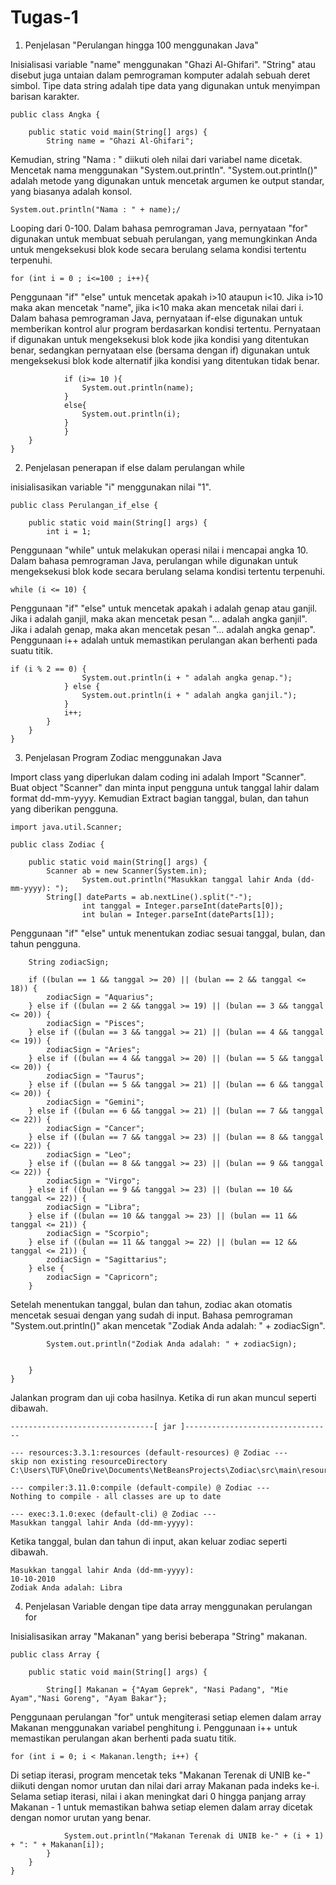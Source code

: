 # Tugas-1

1. Penjelasan "Perulangan hingga 100 menggunakan Java"

Inisialisasi variable "name" menggunakan "Ghazi Al-Ghifari". "String" atau disebut juga untaian dalam pemrograman komputer adalah sebuah deret simbol. Tipe data string adalah tipe data yang digunakan untuk menyimpan barisan karakter.
    
    public class Angka {

        public static void main(String[] args) {
            String name = "Ghazi Al-Ghifari";
Kemudian, string "Nama : " diikuti oleh nilai dari variabel name dicetak. Mencetak nama menggunakan "System.out.println". "System.out.println()" adalah metode yang digunakan untuk mencetak argumen ke output standar, yang biasanya adalah konsol.

    System.out.println("Nama : " + name);/
Looping dari 0-100. Dalam bahasa pemrograman Java, pernyataan "for" digunakan untuk membuat sebuah perulangan, yang memungkinkan Anda untuk mengeksekusi blok kode secara berulang selama kondisi tertentu terpenuhi.

    for (int i = 0 ; i<=100 ; i++){
Penggunaan "if" "else" untuk mencetak apakah i>10 ataupun i<10. Jika i>10 maka akan mencetak "name", jika i<10 maka akan mencetak nilai dari i. Dalam bahasa pemrograman Java, pernyataan if-else digunakan untuk memberikan kontrol alur program berdasarkan kondisi tertentu. Pernyataan if digunakan untuk mengeksekusi blok kode jika kondisi yang ditentukan benar, sedangkan pernyataan else (bersama dengan if) digunakan untuk mengeksekusi blok kode alternatif jika kondisi yang ditentukan tidak benar.
    
                if (i>= 10 ){
                    System.out.println(name);
                }
                else{
                    System.out.println(i);
                }
                }
        }
    }

2. Penjelasan penerapan if else dalam perulangan while

inisialisasikan variable "i" menggunakan nilai "1".

    public class Perulangan_if_else {

        public static void main(String[] args) {
            int i = 1;
Penggunaan "while" untuk melakukan operasi nilai i mencapai angka 10. Dalam bahasa pemrograman Java, perulangan while digunakan untuk mengeksekusi blok kode secara berulang selama kondisi tertentu terpenuhi.

    while (i <= 10) {
Penggunaan "if" "else" untuk mencetak apakah i adalah genap atau ganjil. Jika i adalah ganjil, maka akan mencetak pesan "... adalah angka ganjil". Jika i adalah genap, maka akan mencetak pesan "... adalah angka genap". Penggunaan i++ adalah untuk memastikan perulangan akan berhenti pada suatu titik.

    if (i % 2 == 0) {
                    System.out.println(i + " adalah angka genap.");
                } else {
                    System.out.println(i + " adalah angka ganjil.");
                }
                i++;
            }
        }
    }

3. Penjelasan Program Zodiac menggunakan Java

Import class yang diperlukan dalam coding ini adalah Import "Scanner". Buat object "Scanner" dan minta input pengguna untuk tanggal lahir dalam format dd-mm-yyyy. Kemudian Extract bagian tanggal, bulan, dan tahun yang diberikan pengguna.

    import java.util.Scanner;
    
    public class Zodiac {
    
        public static void main(String[] args) {
            Scanner ab = new Scanner(System.in);
                    System.out.println("Masukkan tanggal lahir Anda (dd-mm-yyyy): ");
            String[] dateParts = ab.nextLine().split("-");
                    int tanggal = Integer.parseInt(dateParts[0]);
                    int bulan = Integer.parseInt(dateParts[1]);
Penggunaan "if" "else" untuk menentukan zodiac sesuai tanggal, bulan, dan tahun pengguna.

        String zodiacSign;

        if ((bulan == 1 && tanggal >= 20) || (bulan == 2 && tanggal <= 18)) {
            zodiacSign = "Aquarius";
        } else if ((bulan == 2 && tanggal >= 19) || (bulan == 3 && tanggal <= 20)) {
            zodiacSign = "Pisces";
        } else if ((bulan == 3 && tanggal >= 21) || (bulan == 4 && tanggal <= 19)) {
            zodiacSign = "Aries";
        } else if ((bulan == 4 && tanggal >= 20) || (bulan == 5 && tanggal <= 20)) {
            zodiacSign = "Taurus";
        } else if ((bulan == 5 && tanggal >= 21) || (bulan == 6 && tanggal <= 20)) {
            zodiacSign = "Gemini";
        } else if ((bulan == 6 && tanggal >= 21) || (bulan == 7 && tanggal <= 22)) {
            zodiacSign = "Cancer";
        } else if ((bulan == 7 && tanggal >= 23) || (bulan == 8 && tanggal <= 22)) {
            zodiacSign = "Leo";
        } else if ((bulan == 8 && tanggal >= 23) || (bulan == 9 && tanggal <= 22)) {
            zodiacSign = "Virgo";
        } else if ((bulan == 9 && tanggal >= 23) || (bulan == 10 && tanggal <= 22)) {
            zodiacSign = "Libra";
        } else if ((bulan == 10 && tanggal >= 23) || (bulan == 11 && tanggal <= 21)) {
            zodiacSign = "Scorpio";
        } else if ((bulan == 11 && tanggal >= 22) || (bulan == 12 && tanggal <= 21)) {
            zodiacSign = "Sagittarius";
        } else {
            zodiacSign = "Capricorn";
        }
Setelah menentukan tanggal, bulan dan tahun, zodiac akan otomatis mencetak sesuai dengan yang sudah di input. Bahasa pemrograman "System.out.println()" akan mencetak "Zodiak Anda adalah: " + zodiacSign".

            System.out.println("Zodiak Anda adalah: " + zodiacSign);
            
            
        }
    }
Jalankan program dan uji coba hasilnya. Ketika di run akan muncul seperti dibawah.

    --------------------------------[ jar ]---------------------------------
    
    --- resources:3.3.1:resources (default-resources) @ Zodiac ---
    skip non existing resourceDirectory C:\Users\TUF\OneDrive\Documents\NetBeansProjects\Zodiac\src\main\resources
    
    --- compiler:3.11.0:compile (default-compile) @ Zodiac ---
    Nothing to compile - all classes are up to date
    
    --- exec:3.1.0:exec (default-cli) @ Zodiac ---
    Masukkan tanggal lahir Anda (dd-mm-yyyy): 
Ketika tanggal, bulan dan tahun di input, akan keluar zodiac seperti dibawah.

    Masukkan tanggal lahir Anda (dd-mm-yyyy): 
    10-10-2010
    Zodiak Anda adalah: Libra

4. Penjelasan Variable dengan tipe data array menggunakan perulangan for

Inisialisasikan array "Makanan" yang berisi beberapa "String" makanan.

    public class Array {
    
        public static void main(String[] args) {
    
            String[] Makanan = {"Ayam Geprek", "Nasi Padang", "Mie Ayam","Nasi Goreng", "Ayam Bakar"};
Penggunaan perulangan "for" untuk mengiterasi setiap elemen dalam array Makanan menggunakan variabel penghitung i. Penggunaan i++ untuk memastikan perulangan akan berhenti pada suatu titik.

    for (int i = 0; i < Makanan.length; i++) {
Di setiap iterasi, program mencetak teks "Makanan Terenak di UNIB ke-" diikuti dengan nomor urutan dan nilai dari array Makanan pada indeks ke-i. Selama setiap iterasi, nilai i akan meningkat dari 0 hingga panjang array Makanan - 1 untuk memastikan bahwa setiap elemen dalam array dicetak dengan nomor urutan yang benar.

                System.out.println("Makanan Terenak di UNIB ke-" + (i + 1) + ": " + Makanan[i]);
            }
        }
    }
